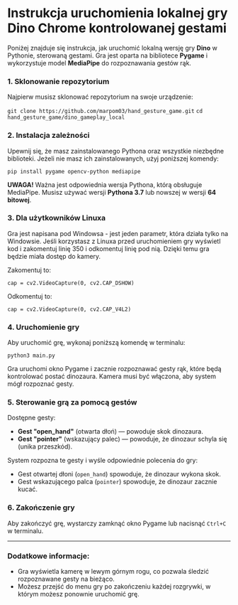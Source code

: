 # Instrukcja uruchomienia lokalnej gry Dino Chrome kontrolowanej gestami

Poniżej znajduje się instrukcja, jak uruchomić lokalną wersję gry **Dino** w Pythonie, sterowaną gestami. Gra jest oparta na bibliotece **Pygame** i wykorzystuje model **MediaPipe** do rozpoznawania gestów rąk.

### 1. Sklonowanie repozytorium

Najpierw musisz sklonować repozytorium na swoje urządzenie:


`git clone https://github.com/marpom03/hand_gesture_game.git`
`cd hand_gesture_game/dino_gameplay_local`



### 2. Instalacja zależności

Upewnij się, że masz zainstalowanego Pythona oraz wszystkie niezbędne biblioteki. Jeżeli nie masz ich zainstalowanych, użyj poniższej komendy:


`pip install pygame opencv-python mediapipe`

**UWAGA!**
Ważna jest odpowiednia wersja Pythona, którą obsługuje MediaPipe. Musisz używać wersji **Pythona 3.7** lub nowszej w wersji **64 bitowej**.

### 3. Dla użytkowników Linuxa

Gra jest napisana pod Windowsa - jest jeden parametr, która działa tylko na Windowsie. Jeśli korzystasz z Linuxa przed uruchomieniem gry wyświetl kod i zakomentuj linię 350 i odkomentuj linię pod nią. Dzięki temu gra będzie miała dostęp do kamery. 

Zakomentuj to:

` cap = cv2.VideoCapture(0, cv2.CAP_DSHOW) `

Odkomentuj to:

` cap = cv2.VideoCapture(0, cv2.CAP_V4L2) `

### 4. Uruchomienie gry

Aby uruchomić grę, wykonaj poniższą komendę w terminalu:

`python3 main.py`


Gra uruchomi okno Pygame i zacznie rozpoznawać gesty rąk, które będą kontrolować postać dinozaura. Kamera musi być włączona, aby system mógł rozpoznać gesty.

### 5. Sterowanie grą za pomocą gestów

Dostępne gesty:

-   **Gest "open_hand"** (otwarta dłoń) — powoduje skok dinozaura.
-   **Gest "pointer"** (wskazujący palec) — powoduje, że dinozaur schyla się (unika przeszkód).

System rozpozna te gesty i wyśle odpowiednie polecenia do gry:

-   Gest otwartej dłoni (`open_hand`) spowoduje, że dinozaur wykona skok.
-   Gest wskazującego palca (`pointer`) spowoduje, że dinozaur zacznie kucać.

### 6. Zakończenie gry

Aby zakończyć grę, wystarczy zamknąć okno Pygame lub nacisnąć `Ctrl+C` w terminalu.

----------

### Dodatkowe informacje:

-   Gra wyświetla kamerę w lewym górnym rogu, co pozwala śledzić rozpoznawane gesty na bieżąco.
-   Możesz przejść do menu gry po zakończeniu każdej rozgrywki, w którym możesz ponownie uruchomić grę.

